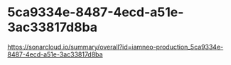 # 5ca9334e-8487-4ecd-a51e-3ac33817d8ba
https://sonarcloud.io/summary/overall?id=iamneo-production_5ca9334e-8487-4ecd-a51e-3ac33817d8ba
